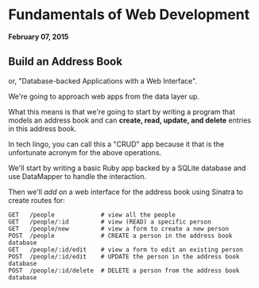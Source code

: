 # Fundamentals of Web Development

**February 07, 2015**

## Build an Address Book

or, "Database-backed Applications with a Web Interface".

We're going to approach web apps from the data layer up.

What this means is that we're going to start by writing a program that models an address book and can **create, read, update, and delete** entries in this address book.

In tech lingo, you can call this a "CRUD" app because it that is the unfortunate acronym for the above operations.

We'll start by writing a basic Ruby app backed by a SQLite database and use DataMapper to handle the interaction.

Then we'll _add on_ a web interface for the address book using Sinatra to create routes for:

```
GET   /people             # view all the people
GET   /people/:id         # view (READ) a specific person
GET   /people/new         # view a form to create a new person
POST  /people             # CREATE a person in the address book database
GET   /people/:id/edit    # view a form to edit an existing person
POST  /people/:id/edit    # UPDATE the person in the address book database
POST  /people/:id/delete  # DELETE a person from the address book database
```
